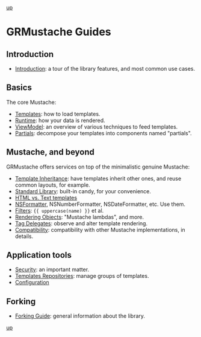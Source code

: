 [up](../../../../GRMustache#documentation)

GRMustache Guides
=================


## Introduction

- [Introduction](introduction.md): a tour of the library features, and most common use cases.

## Basics

The core Mustache:

- [Templates](templates.md): how to load templates.
- [Runtime](runtime.md): how your data is rendered.
- [ViewModel](view_model.md): an overview of various techniques to feed templates.
- [Partials](partials.md): decompose your templates into components named "partials".

## Mustache, and beyond

GRMustache offers services on top of the minimalistic genuine Mustache:

- [Template Inheritance](template_inheritance.md): have templates inherit other ones, and reuse common layouts, for example.
- [Standard Library](standard_library.md): built-in candy, for your convenience.
- [HTML vs. Text templates](html_vs_text.md)
- [NSFormatter](NSFormatter.md), NSNumberFormatter, NSDateFormatter, etc. Use them.
- [Filters](filters.md): `{{ uppercase(name) }}` et al.
- [Rendering Objects](rendering_objects.md): "Mustache lambdas", and more.
- [Tag Delegates](delegate.md): observe and alter template rendering.
- [Compatibility](compatibility.md): compatibility with other Mustache implementations, in details.

## Application tools

- [Security](security.md): an important matter.
- [Templates Repositories](template_repositories.md): manage groups of templates.
- [Configuration](configuration.md)

## Forking

- [Forking Guide](forking.md): general information about the library.

[up](../../../../GRMustache#documentation)
